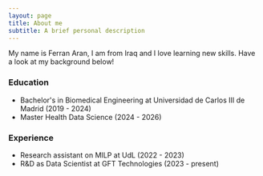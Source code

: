 ```yaml
---
layout: page
title: About me
subtitle: A brief personal description
---
```


My name is Ferran Aran, I am from Iraq and I love learning new skills. Have a look at my background below!

### Education

- Bachelor's in Biomedical Engineering at Universidad de Carlos III de Madrid (2019 - 2024)
- Master Health Data Science (2024 - 2026)

### Experience
- Research assistant on MILP at UdL (2022 - 2023)
- R&D as Data Scientist at GFT Technologies (2023 - present)
